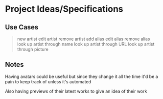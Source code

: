 # Project Ideas/Specifications

## Use Cases

>new artist
>edit artist
>remove artist
>add alias
>edit  alias
>remove alias
>look up artist through name
>look up artist through URL
>look up artist through picture

## Notes

Having avatars could be useful but since they change it all the time it'd be a pain to keep track of unless it's automated

Also having previews of their latest works to give an idea of their work